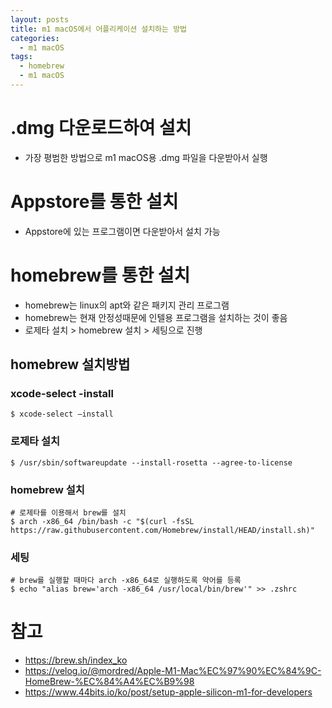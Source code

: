 ```yaml
---
layout: posts
title: m1 macOS에서 어플리케이션 설치하는 방법
categories: 
  - m1 macOS
tags: 
  - homebrew
  - m1 macOS
---
```

# .dmg 다운로드하여 설치
- 가장 평범한 방법으로 m1 macOS용 .dmg 파일을 다운받아서 실행

# Appstore를 통한 설치
- Appstore에 있는 프로그램이면 다운받아서 설치 가능

# homebrew를 통한 설치
- homebrew는 linux의 apt와 같은 패키지 관리 프로그램
- homebrew는 현재 안정성때문에 인텔용 프로그램을 설치하는 것이 좋음
- 로제타 설치 > homebrew 설치 > 세팅으로 진행

## homebrew 설치방법
### xcode-select -install
```
$ xcode-select —install
```

### 로제타 설치
```
$ /usr/sbin/softwareupdate --install-rosetta --agree-to-license
```

### homebrew 설치
```
# 로제타를 이용해서 brew를 설치
$ arch -x86_64 /bin/bash -c "$(curl -fsSL https://raw.githubusercontent.com/Homebrew/install/HEAD/install.sh)"
```

### 세팅
```
# brew를 실행할 때마다 arch -x86_64로 실행하도록 약어를 등록
$ echo "alias brew='arch -x86_64 /usr/local/bin/brew'" >> .zshrc
```

# 참고
- https://brew.sh/index_ko
- https://velog.io/@mordred/Apple-M1-Mac%EC%97%90%EC%84%9C-HomeBrew-%EC%84%A4%EC%B9%98
- https://www.44bits.io/ko/post/setup-apple-silicon-m1-for-developers